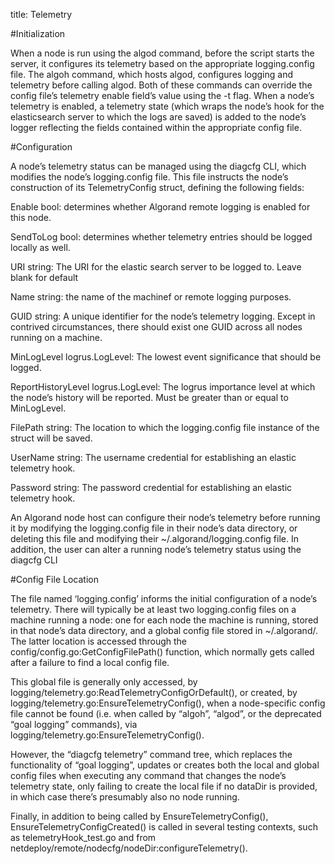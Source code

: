 title: Telemetry

#Initialization

When a node is run using the algod command, before the script starts the server, it configures its telemetry based on the appropriate logging.config file. The algoh command, which hosts algod, configures logging and telemetry before calling algod. Both of these commands can override the config file’s telemetry enable field’s value using the -t flag.
When a node’s telemetry is enabled, a telemetry state (which wraps the node’s hook for the elasticsearch server to which the logs are saved) is added to the node’s logger reflecting the fields contained within the appropriate config file.

#Configuration

A node’s telemetry status can be managed using the diagcfg CLI, which modifies the node’s logging.config file. This file instructs the node’s construction of its TelemetryConfig struct, defining the following fields:

Enable bool: determines whether Algorand remote logging is enabled for this node.

SendToLog bool: determines whether telemetry entries should be logged locally as well.

URI string: The URI for the elastic search server to be logged to. Leave blank for default

Name string: the name of the machinef or remote logging purposes.

GUID string: A unique identifier for the node’s telemetry logging. Except in contrived circumstances, there should exist one GUID across all nodes running on a machine.

MinLogLevel logrus.LogLevel: The lowest event significance that should be logged.

ReportHistoryLevel logrus.LogLevel: The logrus importance level at which the node’s history will be reported. Must be greater than or equal to MinLogLevel.

FilePath string: The location to which the logging.config file instance of the struct will be saved.

UserName string: The username credential for establishing an elastic telemetry hook.

Password string: The password credential for establishing an elastic telemetry hook.

An Algorand node host can configure their node’s telemetry before running it by modifying the logging.config file in their node’s data directory, or deleting this file and modifying their ~/.algorand/logging.config file. In addition, the user can alter a running node’s telemetry status using the diagcfg CLI

#Config File Location

The file named ‘logging.config’ informs the initial configuration of a node’s telemetry. There will typically be at least two logging.config files on a machine running a node: one for each node the machine is running, stored in that node’s data directory, and a global config file stored in ~/.algorand/. The latter location is accessed through the config/config.go:GetConfigFilePath() function, which normally gets called after a failure to find a local config file.

This global file is generally only accessed, by logging/telemetry.go:ReadTelemetryConfigOrDefault(), or created, by logging/telemetry.go:EnsureTelemetryConfig(), when a node-specific config file cannot be found (i.e. when called by “algoh”, “algod”, or the deprecated “goal logging” commands), via logging/telemetry.go:EnsureTelemetryConfig().

However, the “diagcfg telemetry” command tree, which replaces the functionality of “goal logging”, updates or creates both the local and global config files when executing any command that changes the node’s telemetry state, only failing to create the local file if no dataDir is provided, in which case there’s presumably also no node running.

Finally, in addition to being called by EnsureTelemetryConfig(), EnsureTelemetryConfigCreated() is called in several testing contexts, such as telemetryHook_test.go and from netdeploy/remote/nodecfg/nodeDir:configureTelemetry().
